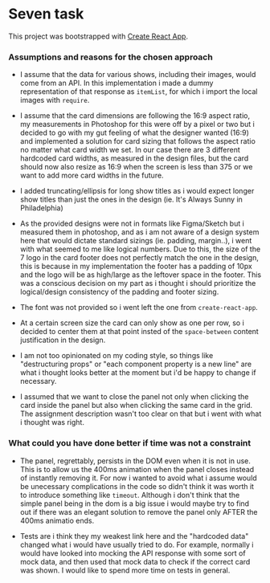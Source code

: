 # Seven task

This project was bootstrapped with [Create React App](https://github.com/facebook/create-react-app).

### Assumptions and reasons for the chosen approach

* I assume that the data for various shows, including their images, would come from an API. In this implementation i made a dummy representation of that response as `itemList`, for which i import the local images with `require`.

* I assume that the card dimensions are following the 16:9 aspect ratio, my measurements in Photoshop for this were off by a pixel or two but i decided to go with my gut feeling of what the designer wanted (16:9) and implemented a solution for card sizing that follows the aspect ratio no matter what card width we set. In our case there are 3 different hardcoded card widths, as measured in the design files, but the card should now also resize as 16:9 when the screen is less than 375 or we want to add more card widths in the future.

* I added truncating/ellipsis for long show titles as i would expect longer show titles than just the ones in the design (ie. It's Always Sunny in Philadelphia)

* As the provided designs were not in formats like Figma/Sketch but i measured them in photoshop, and as i am not aware of a design system here that would dictate standard sizings (ie. padding, margin..), i went with what seemed to me like logical numbers. Due to this, the size of the 7 logo in the card footer does not perfectly match the one in the design, this is because in my implementation the footer has a padding of 10px and the logo will be as high/large as the leftover space in the footer. This was a conscious decision on my part as i thought i should prioritize the logical/design consistency of the padding and footer sizing.

* The font was not provided so i went left the one from `create-react-app`.

* At a certain screen size the card can only show as one per row, so i decided to center them at that point insted of the `space-between` content justification in the design.

* I am not too opinionated on my coding style, so things like "destructuring props" or "each component property is a new line" are what i thought looks better at the moment but i'd be happy to change if necessary.

* I assumed that we want to close the panel not only when clicking the card inside the panel but also when clicking the same card in the grid. The assignment description wasn't too clear on that but i went with what i thought was right.

### What could you have done better if time was not a constraint

* The panel, regrettably, persists in the DOM even when it is not in use. This is to allow us the 400ms animation when the panel closes instead of instantly removing it. For now i wanted to avoid what i assume would be unecessary complications in the code so didn't think it was worth it to introduce something like `timeout`.
Although i don't think that the simple panel being in the dom is a big issue i would maybe try to find out if there was an elegant solution to remove the panel only AFTER the 400ms animatio ends.

* Tests are i think they my weakest link here and the "hardcoded data" changed what i would have usually tried to do. For example, normally i would have looked into mocking the API response with some sort of mock data, and then used that mock data to check if the correct card was shown.
I would like to spend more time on tests in general.